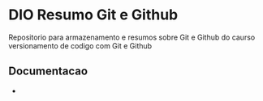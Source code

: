 # DIO Resumo Git e Github

Repositorio para armazenamento e resumos sobre Git e Github do caurso versionamento de codigo  com Git e Github

## Documentacao 
- 

